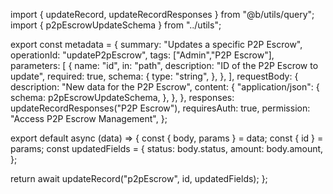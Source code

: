 import { updateRecord, updateRecordResponses } from "@b/utils/query";
import { p2pEscrowUpdateSchema } from "../utils";

export const metadata = {
  summary: "Updates a specific P2P Escrow",
  operationId: "updateP2pEscrow",
  tags: ["Admin","P2P Escrow"],
  parameters: [
    {
      name: "id",
      in: "path",
      description: "ID of the P2P Escrow to update",
      required: true,
      schema: {
        type: "string",
      },
    },
  ],
  requestBody: {
    description: "New data for the P2P Escrow",
    content: {
      "application/json": {
        schema: p2pEscrowUpdateSchema,
      },
    },
  },
  responses: updateRecordResponses("P2P Escrow"),
  requiresAuth: true,
  permission: "Access P2P Escrow Management",
};

export default async (data) => {
  const { body, params } = data;
  const { id } = params;
  const updatedFields = {
    status: body.status,
    amount: body.amount,
  };

  return await updateRecord("p2pEscrow", id, updatedFields);
};
